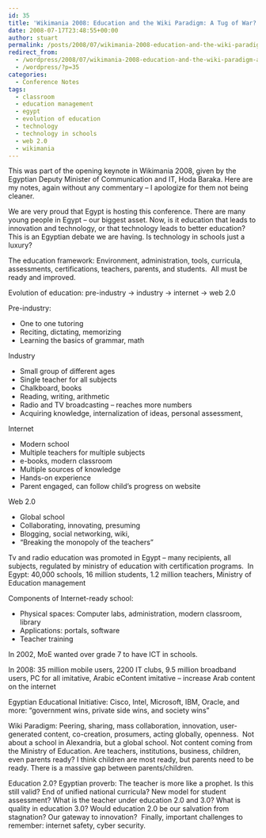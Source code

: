 ```yaml
---
id: 35
title: 'Wikimania 2008: Education and the Wiki Paradigm: A Tug of War?'
date: 2008-07-17T23:48:55+00:00
author: stuart
permalink: /posts/2008/07/wikimania-2008-education-and-the-wiki-paradigm-a-tug-of-war/
redirect_from:
  - /wordpress/2008/07/wikimania-2008-education-and-the-wiki-paradigm-a-tug-of-war/
  - /wordpress/?p=35
categories:
  - Conference Notes
tags:
  - classroom
  - education management
  - egypt
  - evolution of education
  - technology
  - technology in schools
  - web 2.0
  - wikimania
---
```

This was part of the opening keynote in Wikimania 2008, given by the Egyptian Deputy Minister of Communication and IT, Hoda Baraka. Here are my notes, again without any commentary &#8211; I apologize for them not being cleaner.

<!--more-->

We are very proud that Egypt is hosting this conference. There are many young people in Egypt – our biggest asset. Now, is it education that leads to innovation and technology, or that technology leads to better education? This is an Egyptian debate we are having. Is technology in schools just a luxury?

The education framework: Environment, administration, tools, curricula, assessments, certifications, teachers, parents, and students.  All must be ready and improved.

Evolution of education: pre-industry -> industry -> internet -> web 2.0
  
Pre-industry:

  * One to one tutoring
  * Reciting, dictating, memorizing
  * Learning the basics of grammar, math

Industry

  * Small group of different ages
  * Single teacher for all subjects
  * Chalkboard, books
  * Reading, writing, arithmetic
  * Radio and TV broadcasting – reaches more numbers
  * Acquiring knowledge, internalization of ideas, personal assessment,

Internet

  * Modern school
  * Multiple teachers for multiple subjects
  * e-books, modern classroom
  * Multiple sources of knowledge
  * Hands-on experience
  * Parent engaged, can follow child’s progress on website

Web 2.0

  * Global school
  * Collaborating, innovating, presuming
  * Blogging, social networking, wiki,
  * “Breaking the monopoly of the teachers”

Tv and radio education was promoted in Egypt – many recipients, all subjects, regulated by ministry of education with certification programs.  In Egypt: 40,000 schools, 16 million students, 1.2 million teachers, Ministry of Education management

Components of Internet-ready school:

  * Physical spaces: Computer labs, administration, modern classroom, library
  * Applications: portals, software
  * Teacher training

In 2002, MoE wanted over grade 7 to have ICT in schools.
  
In 2008: 35 million mobile users, 2200 IT clubs, 9.5 million broadband users, PC for all imitative, Arabic eContent imitative – increase Arab content on the internet

Egyptian Educational Initiative: Cisco, Intel, Microsoft, IBM, Oracle, and more: “government wins, private side wins, and society wins”
  
Wiki Paradigm: Peering, sharing, mass collaboration, innovation, user-generated content, co-creation, prosumers, acting globally, openness.  Not about a school in Alexandria, but a global school. Not content coming from the Ministry of Education. Are teachers, institutions, business, children, even parents ready? I think children are most ready, but parents need to be ready. There is a massive gap between parents/children.

Education 2.0? Egyptian proverb: The teacher is more like a prophet. Is this still valid? End of unified national curricula? New model for student assessment? What is the teacher under education 2.0 and 3.0? What is quality in education 3.0? Would education 2.0 be our salvation from stagnation? Our gateway to innovation?  Finally, important challenges to remember: internet safety, cyber security.